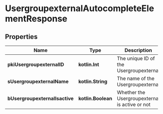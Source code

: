 
# UsergroupexternalAutocompleteElementResponse

## Properties
| Name | Type | Description | Notes |
| ------------ | ------------- | ------------- | ------------- |
| **pkiUsergroupexternalID** | **kotlin.Int** | The unique ID of the Usergroupexternal |  |
| **sUsergroupexternalName** | **kotlin.String** | The name of the Usergroupexternal |  |
| **bUsergroupexternalIsactive** | **kotlin.Boolean** | Whether the Usergroupexternal is active or not |  |




